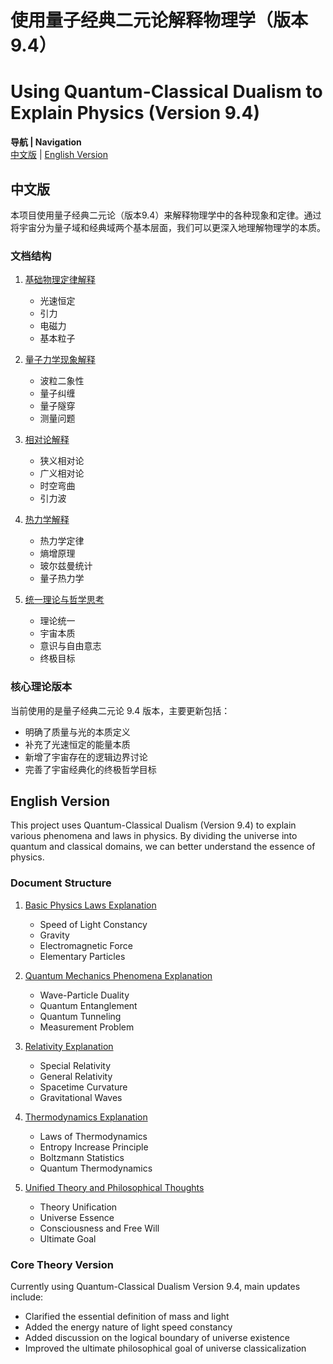 # 使用量子经典二元论解释物理学（版本9.4）
# Using Quantum-Classical Dualism to Explain Physics (Version 9.4)

**导航 | Navigation**  
[中文版](#中文版) | [English Version](#english-version)

## 中文版

本项目使用量子经典二元论（版本9.4）来解释物理学中的各种现象和定律。通过将宇宙分为量子域和经典域两个基本层面，我们可以更深入地理解物理学的本质。

### 文档结构

1. [基础物理定律解释](part1_basic_physics.md)
   - 光速恒定
   - 引力
   - 电磁力
   - 基本粒子

2. [量子力学现象解释](part2_quantum_mechanics.md)
   - 波粒二象性
   - 量子纠缠
   - 量子隧穿
   - 测量问题

3. [相对论解释](part3_relativity.md)
   - 狭义相对论
   - 广义相对论
   - 时空弯曲
   - 引力波

4. [热力学解释](part4_thermodynamics.md)
   - 热力学定律
   - 熵增原理
   - 玻尔兹曼统计
   - 量子热力学

5. [统一理论与哲学思考](part5_unified_theory.md)
   - 理论统一
   - 宇宙本质
   - 意识与自由意志
   - 终极目标

### 核心理论版本

当前使用的是量子经典二元论 9.4 版本，主要更新包括：
- 明确了质量与光的本质定义
- 补充了光速恒定的能量本质
- 新增了宇宙存在的逻辑边界讨论
- 完善了宇宙经典化的终极哲学目标

## English Version

This project uses Quantum-Classical Dualism (Version 9.4) to explain various phenomena and laws in physics. By dividing the universe into quantum and classical domains, we can better understand the essence of physics.

### Document Structure

1. [Basic Physics Laws Explanation](part1_basic_physics.md)
   - Speed of Light Constancy
   - Gravity
   - Electromagnetic Force
   - Elementary Particles

2. [Quantum Mechanics Phenomena Explanation](part2_quantum_mechanics.md)
   - Wave-Particle Duality
   - Quantum Entanglement
   - Quantum Tunneling
   - Measurement Problem

3. [Relativity Explanation](part3_relativity.md)
   - Special Relativity
   - General Relativity
   - Spacetime Curvature
   - Gravitational Waves

4. [Thermodynamics Explanation](part4_thermodynamics.md)
   - Laws of Thermodynamics
   - Entropy Increase Principle
   - Boltzmann Statistics
   - Quantum Thermodynamics

5. [Unified Theory and Philosophical Thoughts](part5_unified_theory.md)
   - Theory Unification
   - Universe Essence
   - Consciousness and Free Will
   - Ultimate Goal

### Core Theory Version

Currently using Quantum-Classical Dualism Version 9.4, main updates include:
- Clarified the essential definition of mass and light
- Added the energy nature of light speed constancy
- Added discussion on the logical boundary of universe existence
- Improved the ultimate philosophical goal of universe classicalization 